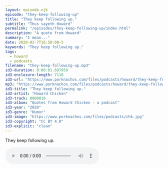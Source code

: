 ```yaml
---
layout: episode.njk
episode: "they-keep-following-up"
title: "They keep following up."
subtitle: "Thus sayeth Howard"
permalink: "/episodes/they-keep-following-up/index.html"
description: "A quote from Howard"
summary: "I mean..."
date: 2020-02-7T16:50:00-5
keywords: "They keep following up."
tags:
  - howard
  - podcasts
filename: "they-keep-following-up.mp3"
id3-duration: 0:00:01.697959
id3-enclosure-length: 7118
id3-url: "https://www.porknachos.com/files/podcasts/howard/they-keep-following-up.mp3"
mp3: "https://www.porknachos.com/files/podcasts/howard/they-keep-following-up.mp3"
id3-title: "They keep following up."
id3-artist: "Howard Chicken"
id3-track: 0000010
id3-album: "Quotes from Howard Chicken - a podcast"
id3-year: "2020"
id3-genre: "Humor"
id3-image: "https://www.porknachos.com/files/podcasts/chk.jpg"
id3-copyright: "CC BY 4.0"
id3-explicit: "clean"
---
```

They keep following up.

<audio controls>
  <source src="https://www.porknachos.com/files/podcasts/howard/they-keep-following-up.mp3">
</audio>
